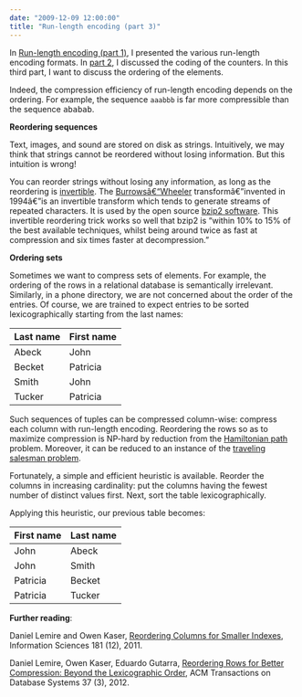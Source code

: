 ```yaml
---
date: "2009-12-09 12:00:00"
title: "Run-length encoding (part 3)"
---
```




In [Run-length encoding (part 1)](/lemire/blog/2009/11/24/run-length-encoding-part-i/), I presented the various run-length encoding formats. In [part 2](/lemire/blog/2009/11/27/run-length-encoding-part-2/), I discussed the coding of the counters. In this third part, I want to discuss the ordering of the elements.

Indeed, the compression efficiency of run-length encoding depends on the ordering. For example, the sequence `aaabbb` is far more compressible than the sequence <tt>ababab</tt>.

__Reordering sequences__

Text, images, and sound are stored on disk as strings. Intuitively, we may think that strings cannot be reordered without losing information. But this intuition is wrong!

You can reorder strings without losing any information, as long as the reordering is [invertible](https://en.wikipedia.org/wiki/Inverse_function). The [Burrowsâ€“Wheeler](https://en.wikipedia.org/wiki/Burrows%E2%80%93Wheeler_transform) transformâ€”invented in 1994â€”is an invertible transform which tends to generate streams of repeated characters. It is used by the open source [bzip2 software](http://bzip.org/). This invertible reordering trick works so well that bzip2 is &ldquo;within 10% to 15% of the best available techniques, whilst being around twice as fast at compression and six times faster at decompression.&rdquo;

__Ordering sets__

Sometimes we want to compress sets of elements. For example, the ordering of the rows in a relational database is semantically irrelevant. Similarly, in a phone directory, we are not concerned about the order of the entries. Of course, we are trained to expect entries to be sorted lexicographically starting from the last names:

Last name                |First name               |
-------------------------|-------------------------|
Abeck                    |John                     |
Becket                   |Patricia                 |
Smith                    |John                     |
Tucker                   |Patricia                 |


Such sequences of tuples can be compressed column-wise: compress each column with run-length encoding. Reordering the rows so as to maximize compression is NP-hard by reduction from the [Hamiltonian path](https://en.wikipedia.org/wiki/Hamiltonian_path) problem. Moreover, it can be reduced to an instance of the [traveling salesman problem](https://en.wikipedia.org/wiki/Travelling_salesman_problem).

Fortunately, a simple and efficient heuristic is available. Reorder the columns in increasing cardinality: put the columns having the fewest number of distinct values first. Next, sort the table lexicographically.

Applying this heuristic, our previous table becomes:

First name               |Last name                |
-------------------------|-------------------------|
John                     |Abeck                    |
John                     |Smith                    |
Patricia                 |Becket                   |
Patricia                 |Tucker                   |


__Further reading__: 

Daniel Lemire and Owen Kaser, [ Reordering Columns for Smaller Indexes](http://arxiv.org/abs/0909.1346), Information Sciences 181 (12), 2011.

Daniel Lemire, Owen Kaser, Eduardo Gutarra, [Reordering Rows for Better Compression: Beyond the Lexicographic Order](http://arxiv.org/abs/1207.2189), ACM Transactions on Database Systems 37 (3), 2012.

